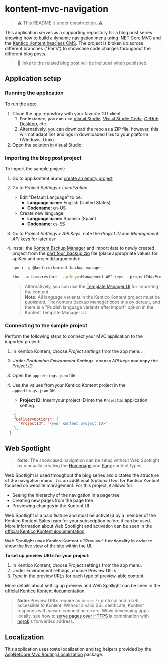 # kontent-mvc-navigation
> :warning: This README is under construction. :warning:

This application serves as a supporting repository for a blog post series showing 
how to build a dynamic navigation menu using .NET Core MVC and the 
[Kentico Kontent headless CMS](https://kontent.ai/). The project is broken up 
across different branches ("Parts") to showcase code changes throughout
the different blog posts.

> :newspaper: links to the related blog post will be included when published.

## Application setup

### Running the application
To run the app:
1. Clone the app repository with your favorite GIT client
   1. For instance, you can use [Visual Studio](https://www.visualstudio.com/vs/), [Visual Studio Code](https://code.visualstudio.com/), [GitHub Desktop](https://desktop.github.com/), etc.
   1. Alternatively, you can download the repo as a ZIP file, however, this will not adapt line endings in downloaded files to your platform (Windows, Unix).
1. Open the solution in Visual Studio.

### Importing the blog post project
To import the sample project:

1. Go to app.kontent.ai and [create an empty project](https://docs.kontent.ai/tutorials/manage-kontent/projects/manage-projects#a-creating-projects)

1. Go to _Project Settings_ > _Localization_
    - Edit "Default Language" to be:
        - **Language name:** English (United States)
        - **Codename:** en-US
    - Create new language:
        - **Language name:** Spanish (Spain)
        - **Codename:** es-ES

1. Go to _Project Settings_ > _API Keys_, note the _Project ID_ and _Management API_ keys for later use

1. Install the [Kontent Backup Manager](https://github.com/Kentico/kontent-backup-manager-js) and import data to newly created project from the [part_four_backup.zip](https://github.com/kentico-michaelb/kontent-mvc-navigation/blob/PartFour/part_four_backup.zip) file (place appropriate values for apiKey and projectId arguments):

    ```sh
    npm i -g @kentico/kontent-backup-manager

    kbm --action=restore --apiKey=<Management API key> --projectId=<Project ID> --zipFilename=part_four_backup
    ```

    > Alternatively, you can use the [Template Manager UI](https://github.com/Kentico/kontent-template-manager) for importing the content. <br/>
    > **Note:** All language variants in the Kentico Kontent project must be published. The Kontent Backup Manager does this by default, and there is a "Publish language variants after import" option in the Kontent Template Manager UI.

### Connecting to the sample project
Perform the following steps to connect your MVC application to the imported project:

1. In Kentico Kontent, choose _Project settings_ from the app menu.
1. Under _Production Environment Settings_, choose _API keys_ and copy the *Project ID*.
1. Open the `appsettings.json` file.
1. Use the values from your Kentico Kontent project in the `appsettings.json` file:

    * **Project ID**: Insert your project ID into the `ProjectId` application setting.

```json
    {
    "DeliveryOptions": {
      "ProjectId": "<your Kontent project ID>"
    },
  }
```

## Web Spotlight
> **Note**: The showcased navigation can be setup without Web Spotlight by manually creating the [Homepage](https://docs.kontent.ai/tutorials/manage-kontent/projects/set-up-web-spotlight#a-homepage-in-web-spotlight) and [Page](https://docs.kontent.ai/tutorials/manage-kontent/projects/set-up-web-spotlight#a-page-in-web-spotlight) content types.

Web Spotlight is used throughout the blog series and dictates the structure of the navigation menu.  It is an additional (optional) tool for Kentico Kontent focused on website management. For this project, it allows for:

*   Seeing the hierarchy of the navigation in a page tree 
*   Creating new pages from the page tree
*   Previewing changes in the Kontent UI

Web Spotlight is a paid feature and must be activated by a member of the Kentico Kontent Sales team for your subscription before it can be used. More information about Web Spotlight and activation can be seen in the [official Kentico Kontent documentation](https://docs.kontent.ai/tutorials/set-up-kontent/set-up-your-project/web-spotlight "Web Spotlight documentation").

Web Spotlight uses Kentico Kontent's "Preview" functionality in order to show the live view of the site within the UI.

**To set up preview URLs for your project:**

1.  In Kentico Kontent, choose  Project settings   from the app menu.
2.  Under Environment settings, choose Preview URLs.
3.  Type in the preview URLs for each type of preview-able content.

More details about setting up preview and Web Spotlight can be seen in the [official Kentico Kontent documentation.](https://docs.kontent.ai/tutorials/develop-apps/build-strong-foundation/set-up-preview "Kontent Documentation - set up preview for content items")

> **Note:** Preview URLs require an `https://` protocol and a URL accessible to Kontent. Without a valid SSL certificate, Kontent responds with secure connection errors. When developing apps locally, see how to [serve pages over HTTPS](https://create-react-app.dev/docs/using-https-in-development/) in combination with [ngrok](https://ngrok.com/docs)'s forwarded address.

## Localization
This application uses route localization and tag helpers provided by the [AspNetCore.Mvc.Routing.Localization](https://github.com/tomasjurasek/AspNetCore.Mvc.Routing.Localization) package.